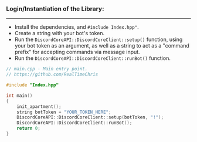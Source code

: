 ### **Login/Instantiation of the Library:**
---
- Install the dependencies, and `#include Index.hpp"`.
- Create a string with your bot's token.
- Run the `DiscordCoreAPI::DiscordCoreClient::setup()` function, using your bot token as an argument, as well as a string to act as a "command prefix" for accepting commands via message input.
- Run the `DiscordCoreAPI::DiscordCoreClient::runBot()` function.

```cpp
// main.cpp - Main entry point.
// https://github.com/RealTimeChris

#include "Index.hpp"

int main()
{
    init_apartment();
    string botToken = "YOUR_TOKEN_HERE";
    DiscordCoreAPI::DiscordCoreClient::setup(botToken, "!");
    DiscordCoreAPI::DiscordCoreClient::runBot();
    return 0;
}

```
